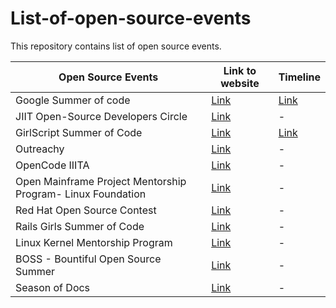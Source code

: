 # List-of-open-source-events
This repository contains list of open source events.


|Open Source Events |Link to website|Timeline|
|--------------------|--------------|----------|
|Google Summer of code |[Link](https://summerofcode.withgoogle.com/)|[Link](https://summerofcode.withgoogle.com/how-it-works/)|        
|JIIT Open-Source Developers Circle|[Link](https://jiitodc.netlify.app/)|-|
|GirlScript Summer of Code|[Link](https://gssoc.girlscript.tech/#about-girlscript)|[Link](https://gssoc.girlscript.tech/schedule.html)|
|Outreachy|[Link](https://www.outreachy.org/)|-|
|OpenCode IIITA|[Link](https://opencodeiiita.github.io/)|-|
|Open Mainframe Project Mentorship Program- Linux Foundation|[Link](https://www.openmainframeproject.org/projects/mentorship-program)|-|
|Red Hat Open Source Contest|[Link](https://research.redhat.com/red-hat-open-source-contest/)|-|
|Rails Girls Summer of Code|[Link](https://railsgirlssummerofcode.org/)|-|
|Linux Kernel Mentorship Program |[Link](https://wiki.linuxfoundation.org/lkmp)|-|
|BOSS - Bountiful Open Source Summer|[Link](https://lab.codingblocks.com/boss)|-|
|Season of Docs|[Link](https://developers.google.com/season-of-docs)|-|

